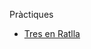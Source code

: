 Pràctiques

- [Tres en Ratlla](https://github.com/OscarBePl/Portfoli/blob/main/Moduls/M03-Programacio/UF2/Pr%C3%A0ctica%20Tres%20en%20Ratlla/TresEnRatlla.java)
